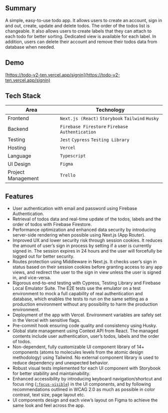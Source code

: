 ## Summary

A simple, easy-to-use todo app. It allows users to create an account, sign in and out, create, update and delete todos. The order of the todos list is changeable. It also allows users to create labels that they can attach to each todo for better sorting. Dedicated view is available for each label.
In addition, users can delete their account and remove their todos data from database when needed.

## Demo

[https://todo-v2-ten.vercel.app/signin](https://todo-v2-ten.vercel.app/signin)

## Tech Stack

| Area               | Technology                                       |
| ------------------ | ------------------------------------------------ |
| Frontend           | `Next.js (React)` `Storybook` `Tailwind` `Husky` |
| Backend            | `Firebase Firestore` `Firebase Authentication`   |
| Testing            | `Jest` `Cypress` `Testing Library`               |
| Hosting            | `Vercel`                                         |
| Language           | `Typescript`                                     |
| UI Design          | `Figma`                                          |
| Project Management | `Trello`                                         |

## Features

- User authentication with email and password using Firebase Authentication.
- Retrieval of todos data and real-time update of the todos, labels and the order of todos with Firebase Firestore.
- Performance optimization and enhanced data security by introducing server-side rendering when possible using Next.js (App Router).
- Improved UX and lower security risk through session cookies. It reduces the amount of user’s sign in process by setting if a user is currently signed in. The session expires in 24 hours and the user will forcefully be logged out for better security.
- Routes protection using Middleware in Next.js. It checks user’s sign in status based on their session cookies before granting access to any app views, and redirect the user to the sign in view unless the user is signed in, and vice-versa.
- Rigorous end-to-end testing with Cypress, Testing Library and Firebase Local Emulator Suite. The E2E tests use the emulator on a test environment to mock a full capability of real authentication and database, which enables the tests to run on the same setting as a production environment without any possibility to harm the production environment.
- Deployment of the app with Vercel. Environment variables are safely set in the Vercel with sensitive flags.
- Pre-commit hook ensuring code quality and consistency using Husky.
- Global state management using Context API from React. The managed contents include user authentication, user’s todos, labels and the order of todos.
- Non-dependent, fully customizable UI component library of 14+ components (atoms to molecules levels from the atomic design methodology) using Tailwind. No external component library is used to reduce dependency and unexpected behavior.
- Robust visual tests implemented for each UI component with Storybook for better stability and maintainability.
- Enhanced accessibility by introducing keyboard navigation/shortcut and focus ring ([`:focus-visible`](https://developer.mozilla.org/en-US/docs/Web/CSS/:focus-visible)) in the UI components, and by following recommendations outlined in WCAG 2.0 as much as possible in color contrast, text size, page layout etc.
- UI components design and each view’s layout on Figma to achieve the same look and feel across the app.
